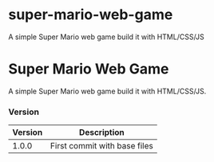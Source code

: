# super-mario-web-game
A simple Super Mario web game build it with HTML/CSS/JS


# Super Mario Web Game

A simple Super Mario web game build it with HTML/CSS/JS.

### Version
| Version           | Description                                                      |
| ----------------- | ---------------------------------------------------------------- |
| 1.0.0             | First commit with base files                                     |


